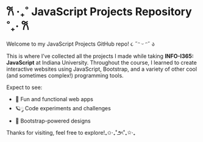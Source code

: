 #  𐙚 ‧₊˚ JavaScript Projects Repository ˚₊‧ 𐙚 

Welcome to my JavaScript Projects GitHub repo! ૮ ˶ᵔ ᵕ ᵔ˶ ა

This is where I’ve collected all the projects I made while taking **INFO-I365: JavaScript** at Indiana University. Throughout the course, I learned to create interactive websites using JavaScript, Bootstrap, and a variety of other cool (and sometimes complex!) programming tools.

Expect to see:
- 🦢 Fun and functional web apps
- 🪐༘ Code experiments and challenges
- 🍮 Bootstrap-powered designs

Thanks for visiting, feel free to explore!₊✩‧₊˚౨ৎ˚₊✩‧₊   

